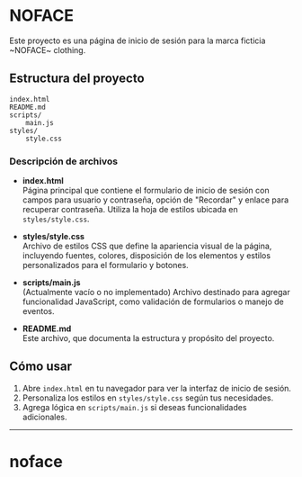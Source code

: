 # NOFACE

Este proyecto es una página de inicio de sesión para la marca ficticia ~NOFACE~ clothing.

## Estructura del proyecto

```
index.html
README.md
scripts/
    main.js
styles/
    style.css
```

### Descripción de archivos

- **index.html**  
  Página principal que contiene el formulario de inicio de sesión con campos para usuario y contraseña, opción de "Recordar" y enlace para recuperar contraseña. Utiliza la hoja de estilos ubicada en `styles/style.css`.

- **styles/style.css**  
  Archivo de estilos CSS que define la apariencia visual de la página, incluyendo fuentes, colores, disposición de los elementos y estilos personalizados para el formulario y botones.

- **scripts/main.js**  
  (Actualmente vacío o no implementado) Archivo destinado para agregar funcionalidad JavaScript, como validación de formularios o manejo de eventos.

- **README.md**  
  Este archivo, que documenta la estructura y propósito del proyecto.

## Cómo usar

1. Abre `index.html` en tu navegador para ver la interfaz de inicio de sesión.
2. Personaliza los estilos en `styles/style.css` según tus necesidades.
3. Agrega lógica en `scripts/main.js` si deseas funcionalidades adicionales.

---
# noface